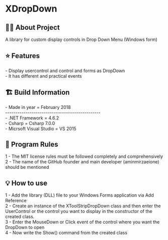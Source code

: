 # XDropDown

<h2> 👨‍💻 About Project</h2>
A library for custom display controls in Drop Down Menu (Windows form) <br />

<h2> ⭐ Features</h2>
- Display usercontrol and control and forms as DropDown <br />
- It has different and practical events

<h2> 🏗 Build Information</h2>
- Made in year = February 2018 <br />
----------------------------------------------- <br />
- .NET Framework =  4.6.2 <br />
- Csharp = Csharp 7.0.0 <br />
- Micrsoft Visual Studio = VS 2015 <br />


<h2> 📜 Program Rules</h2>
1 - The MIT license rules must be followed completely and comprehensively<br />
2 - The name of the GitHub founder and main developer (aminmirzaeione) should be mentioned <br />

<h2> 💡 How to use</h2>
1 - Add the library (DLL) file to your Windows Forms application via Add Reference <br />
2 - Create an instance of the XToolStripDropDown class and then enter the UserControl or the control you want to display in the constructor of the created class. <br />
3 - Enter the MouseDown or Click event of the control where you want the DropDown to open <br />
4 - Now write the Show() command from the created class

